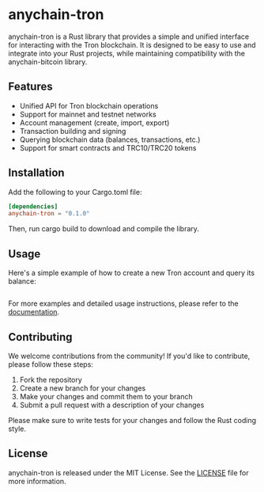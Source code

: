 # anychain-tron

anychain-tron is a Rust library that provides a simple and unified interface for interacting with the Tron blockchain. It is designed to be easy to use and integrate into your Rust projects, while maintaining compatibility with the anychain-bitcoin library.

## Features

- Unified API for Tron blockchain operations
- Support for mainnet and testnet networks
- Account management (create, import, export)
- Transaction building and signing
- Querying blockchain data (balances, transactions, etc.)
- Support for smart contracts and TRC10/TRC20 tokens

## Installation

Add the following to your Cargo.toml file:
```toml
[dependencies]
anychain-tron = "0.1.0"
```

Then, run cargo build to download and compile the library.

## Usage

Here's a simple example of how to create a new Tron account and query its balance:
```rust

```

For more examples and detailed usage instructions, please refer to the [documentation](https://docs.rs/anychain-tron).

## Contributing

We welcome contributions from the community! If you'd like to contribute, please follow these steps:

1. Fork the repository
2. Create a new branch for your changes
3. Make your changes and commit them to your branch
4. Submit a pull request with a description of your changes

Please make sure to write tests for your changes and follow the Rust coding style.

## License

anychain-tron is released under the MIT License. See the [LICENSE](LICENSE) file for more information. 